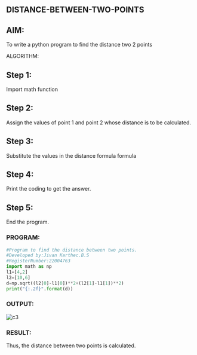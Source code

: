 ## DISTANCE-BETWEEN-TWO-POINTS
## AIM:
To write a python program to find the distance two 2 points

ALGORITHM:
## Step 1:
Import math function

## Step 2:
Assign the values of point 1 and point 2 whose distance is to be calculated.

## Step 3:
Substitute the values in the distance formula formula

## Step 4:
Print the coding to get the answer.

## Step 5:
End the program.
### PROGRAM:
```python 
#Program to find the distance between two points.
#Developed by:Jivan Karthec.B.S 
#RegisterNumber:22004763
import math as np
l1=[4,2]
l2=[10,6]
d=np.sqrt((l2[0]-l1[0])**2+(l2[1]-l1[1])**2)
print("{:.2f}".format(d))
```
  


### OUTPUT:

![c3](https://user-images.githubusercontent.com/121165867/212467092-cb853f3b-bb9d-4a55-913f-1b398aea8e67.png)


### RESULT:
Thus, the distance between two points is calculated.
